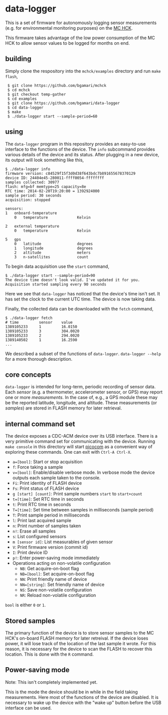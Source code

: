 # data-logger

This is a set of firmware for autonomously logging sensor measurements
(e.g. for environmental monitoring purposes) on the
[MC HCK](http://www.mchck.org/).

This firmware takes advantage of the low power consumption of the MC
HCK to allow sensor values to be logged for months on end.

## building

Simply clone the respository into the `mchck/examples` directory and
run `make flash`,

     $ git clone https://github.com/bgamari/mchck
     $ cd mchck
     $ git checkout temp-gather
     $ cd examples
     $ git clone https://github.com/bgamari/data-logger
     $ cd data-logger
     $ make
     $ ./data-logger start --sample-period=60

## using

The `data-logger` program in this repository provides an easy-to-use
interface to the functions of the device. The `info` subcommand
provides various details of the device and its status. After plugging
in a new device, its output will look something like this,

    $ ./data-logger info
    firmware version: c84529f15f3d0d38f643bdc7b891655678370129
    device ID: 24404e45-280011-ffff0054-ffffffff
    samples collected: 30977
    flash: mfg=bf memtype=25 capacity=8e
    RTC time: 2014-02-20T19:20:00 = 1392924000
    sample period: 30 seconds
    acquisition: stopped
    
    sensors:
    1 	onboard-temperature 
        0 	temperature         	Kelvin              
    
    2 	external temperature
        0 	temperature         	Kelvin              
    
    5 	gps                 
        0 	latitude            	degrees             
        1 	longitude           	degrees             
        2 	altitude            	meters              
        3 	n-satellites        	count               

To begin data acquisition use the `start` command,

    $ ./data-logger start --sample-period=90
    The device time doesn't look valid. I've updated it for you.
    Acquisition started sampling every 90 seconds

Here we see that `data-logger` has noticed that the device's time
isn't set. It has set the clock to the current UTC time. The device is now taking data.

Finally, the collected data can be downloaded with the `fetch` command,

    $ ./data-logger fetch
    # time         sensor    value
    1389105233     1         16.0150
    1389105233     3         304.0020
    1389105233     2         294.0020
    1389140502     1         16.2590
    ...

We described a subset of the functions of `data-logger`. `data-logger
--help` for a more thorough description.

## core concepts

`data-logger` is intended for long-term, periodic recording of sensor
data. Each *sensor* (e.g. a thermometer, accelerometer sensor, or GPS)
may report one or more *measurements*. In the case of, e.g., a GPS
module these may be the reported latitude, longitude, and
altitude. These measurements (or *samples*) are stored in FLASH memory
for later retrieval.

## internal command set

The device exposes a CDC-ACM device over its USB interface. There is a
very primitive command set for communicating with the device. Running
`make console` in this directory will start
[picocom](https://code.google.com/p/picocom/) as a convenient way of
exploring these commands. One can exit with `Ctrl-A Ctrl-X`.

 * `a=[bool]`: Start or stop acquisition
 * `f`: Force taking a sample
 * `v=[bool]`: Enable/disable verbose mode. In verbose mode the
   device outputs each sample taken to the console.
 * `Fi`: Print identity of FLASH device
 * `Fs`: Print status of FLASH device
 * `g [start] [count]`: Print sample numbers `start` to `start+count`
 * `t=[time]`: Set RTC time in seconds
 * `t`: Print RTC time in seconds
 * `T=[time]`: Set time between samples in milliseconds (sample period)
 * `T`: Print sample period in milliseconds
 * `l`: Print last acquired sample
 * `n`: Print number of samples taken
 * `n!`: Erase all samples
 * `s`: List configured sensors
 * `m [sensor id]`: List measurables of given sensor
 * `V`: Print firmware version (commit id)
 * `I`: Print device ID
 * `p!`: Enter power-saving mode immediately
 * Operations acting on non-volatile configuration
     * `NB`: Get acquire-on-boot flag
     * `NB=[bool]`: Set acquire-on-boot flag
     * `NN`: Print friendly name of device
     * `NN=[string]`: Set friendly name of device
     * `NS`: Save non-volatile configuration
     * `NR`: Reload non-volatile configuration
 
`bool` is either `0` or `1`.

## Stored samples

The primary function of the device is to store sensor samples to the
MC HCK's on-board FLASH memory for later retreival. If the device
loses power, it will lose track of the location of the last sample it
wrote. For this reason, it is necessary for the device to scan the
FLASH to recover this location. This is done with the `R` command.

## Power-saving mode

Note: This isn't completely implemented yet.

This is the mode the device should be in while in the field taking
measurements. Here most of the functions of the device are
disabled. It is necessary to wake up the device with the "wake up"
button before the USB interface can be used.
